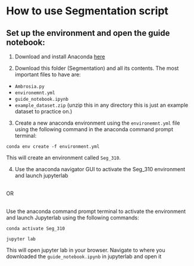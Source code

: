 # How to use Segmentation script

## Set up the environment and open the guide notebook:
1. Download and install Anaconda [here](https://www.anaconda.com/products/distribution)


2. Download this folder (Segmentation) and all its contents. The most important files to have are:
  - `Ambrosia.py`
  - `environemnt.yml`
  - `guide_notebook.ipynb`
  - `example_dataset.zip` (unzip this in any directory this is just an example dataset to practice on.)


3. Create a new anaconda environment using the `environemnt.yml` file using the following command in the anaconda command prompt terminal:<br />
```
conda env create -f environment.yml
```
This will create an environment called `Seg_310`.

4. Use the anaconda navigator GUI to activate the Seg_310 environment and launch jupyterlab<br /><br />

OR<br /><br />

Use the anaconda command prompt terminal to activate the environment and launch Jupyterlab using the following commands:

```
conda activate Seg_310

jupyter lab
```
This will open jupyter lab in your browser. Navigate to where you downloaded the `guide_notebook.ipynb` in jupyterlab and open it
